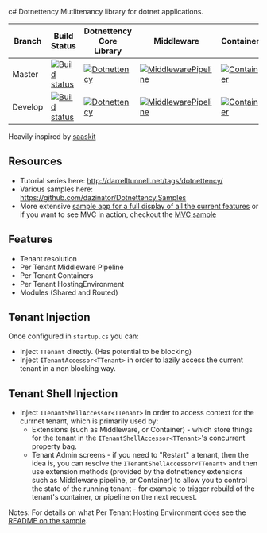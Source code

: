 c# Dotnettency
Mutlitenancy library for dotnet applications.

| Branch  | Build Status | Dotnettency Core Library | Middleware | Container | StructureMap |
| ------------- | ------------- | ----- | ----- | ----- | ----- |
| Master  |[![Build status](https://ci.appveyor.com/api/projects/status/2xi1nts54u2hamv3/branch/master?svg=true)](https://ci.appveyor.com/project/dazinator/dotnettency/branch/master) | [![Dotnettency](https://img.shields.io/nuget/v/Dotnettency.svg)](https://www.nuget.org/packages/Dotnettency/) | [![MiddlewarePipeline](https://img.shields.io/nuget/v/Dotnettency.MiddlewarePipeline.svg)](https://www.nuget.org/packages/Dotnettency.MiddlewarePipeline/) | [![Container](https://img.shields.io/nuget/v/Dotnettency.Container.svg)](https://www.nuget.org/packages/Dotnettency.Container/) | [![StructureMap](https://img.shields.io/nuget/v/Dotnettency.Container.StructureMap.svg)](https://www.nuget.org/packages/Dotnettency.Container.StructureMap/) |
| Develop | [![Build status](https://ci.appveyor.com/api/projects/status/2xi1nts54u2hamv3/branch/develop?svg=true)](https://ci.appveyor.com/project/dazinator/dotnettency/branch/develop)  | [![Dotnettency](https://img.shields.io/nuget/vpre/Dotnettency.svg)](https://www.nuget.org/packages/Dotnettency/) | [![MiddlewarePipeline](https://img.shields.io/nuget/vpre/Dotnettency.MiddlewarePipeline.svg)](https://www.nuget.org/packages/Dotnettency.MiddlewarePipeline/) | [![Container](https://img.shields.io/nuget/vpre/Dotnettency.Container.svg)](https://www.nuget.org/packages/Dotnettency.Container/) |  [![StructureMap](https://img.shields.io/nuget/vpre/Dotnettency.Container.StructureMap.svg)](https://www.nuget.org/packages/Dotnettency.Container.StructureMap/) |



Heavily inspired by [saaskit](https://github.com/saaskit/saaskit)

## Resources

 - Tutorial series here: http://darrelltunnell.net/tags/dotnettency/
 - Various samples here: https://github.com/dazinator/Dotnettency.Samples
 - More extensive [sample app for a full display of all the current features](https://github.com/dazinator/Dotnettency/tree/master/src/Dotnettency.Sample) or if you want to see MVC in action, checkout the [MVC sample](https://github.com/dazinator/Dotnettency/tree/develop/src/Sample.Mvc)
 
## Features

- Tenant resolution
- Per Tenant Middleware Pipeline
- Per Tenant Containers
- Per Tenant HostingEnvironment
- Modules (Shared and Routed)

## Tenant Injection

Once configured in `startup.cs` you can:

- Inject `TTenant` directly. (Has potential to be blocking)
- Inject `ITenantAccessor<TTenant>` in order to lazily access the current tenant in a non blocking way.

## Tenant Shell Injection

- Inject `ITenantShellAccessor<TTenant>` in order to access context for the currnet tenant, which is primarily used by:
  - Extensions (such as Middleware, or Container) - which store things for the tenant in the `ITenantShellAccessor<TTenant>`'s concurrent property bag.
  - Tenant Admin screens - if you need to "Restart" a tenant, then the idea is, you can resolve the `ITenantShellAccessor<TTenant>` and then use extension methods (provided by the dotnettency extensions such as Middleware pipeline, or Container) to allow you to control the state of the running tenant - for example to trigger rebuild of the tenant's container, or pipeline on the next request.


Notes: For details on what Per Tenant Hosting Environment does see the [README on the sample](https://github.com/dazinator/Dotnettency/tree/master/src/Dotnettency.Sample).
